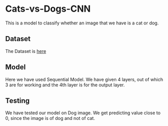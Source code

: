 # Cats-vs-Dogs-CNN
This is a model to classify whether an image that we have is a cat or dog. 
<h2>Dataset</h2>
The Dataset is <a href="https://www.microsoft.com/en-us/download/details.aspx?id=54765">here</a>
<h2>Model</h2>
Here we have used Sequential Model. We have given 4 layers, out of which 3 are for working and the 4th layer is for the output layer.
<h2>Testing</h2>
We have tested our model on Dog image. We get predicting value close to 0, since the image is of dog and not of cat.
